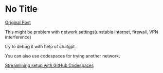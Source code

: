 # No Title

[Original Post](https://discourse.onlinedegree.iitm.ac.in/t/164277/447)

<p>This might be problem with network settings(unstable internet, firewall, VPN interference)</p>
<p>try to debug it with help of chatgpt.</p>
<p>You can also use codespaces for trying another network.</p>
<p><a href="https://www.youtube.com/watch?v=fqQOu2JVI1o" rel="noopener nofollow ugc">Streamlining setup with GitHub Codespaces</a></p>